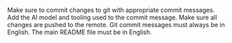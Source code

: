 Make sure to commit changes to git with appropriate commit messages.
Add the AI model and tooling used to the commit message.
Make sure all changes are pushed to the remote.
Git commit messages must always be in English.
The main README file must be in English.
